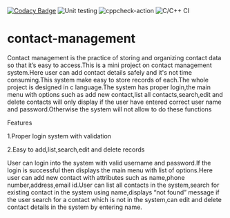  [![Codacy Badge](https://api.codacy.com/project/badge/Grade/d92d1a08ff944b5cbbcc36bf84c6d542)](https://app.codacy.com/gh/stepin105011/contact-management?utm_source=github.com&utm_medium=referral&utm_content=stepin105011/contact-management&utm_campaign=Badge_Grade) ![Unit testing](https://github.com/stepin105011/contact-management/workflows/Unit%20testing/badge.svg) ![cppcheck-action](https://github.com/stepin105011/contact-management/workflows/cppcheck-action/badge.svg) ![C/C++ CI](https://github.com/stepin105011/contact-management/workflows/C/C++%20CI/badge.svg)


# contact-management

Contact management is the practice of storing and organizing contact data so that it’s easy to access.This is a mini project on contact management system.Here user can add contact details safely and it's not time consuming.This system make easy to store records of each.The whole project is designed in c language.The system has proper login,the main menu with options such as add new contact,list all contacts,search,edit and delete contacts will only display if the user have entered correct user name and password.Otherwise the system will not allow to do these functions

Features

1.Proper login system with validation

2.Easy to add,list,search,edit and delete records

User can login into the system with valid username and password.If the login is successful then displays the main menu with list of options.Here user can add new contact with attributes such as name,phone number,address,email id.User can list all contacts in the system,search for existing contact in the system using name,displays “not found” message if the user search for a contact which is not in the system,can edit and delete contact details in the system by entering name.



